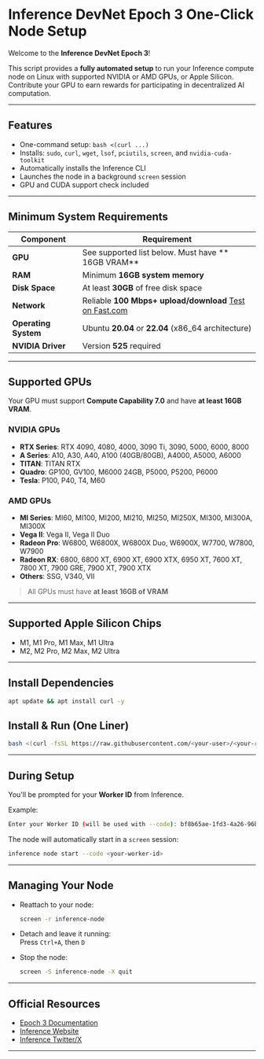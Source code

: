 
# Inference DevNet Epoch 3 One-Click Node Setup

Welcome to the **Inference DevNet Epoch 3**!

This script provides a **fully automated setup** to run your Inference compute node on Linux with supported NVIDIA or AMD GPUs, or Apple Silicon. Contribute your GPU to earn rewards for participating in decentralized AI computation.

---

## Features

- One-command setup: `bash <(curl ...)`
- Installs: `sudo`, `curl`, `wget`, `lsof`, `pciutils`, `screen`, and `nvidia-cuda-toolkit`
- Automatically installs the Inference CLI
- Launches the node in a background `screen` session
- GPU and CUDA support check included

---

## Minimum System Requirements

| Component           | Requirement                                                   |
|---------------------|---------------------------------------------------------------|
| **GPU**             | See supported list below. Must have ** 16GB VRAM**           |
| **RAM**             | Minimum **16GB system memory**                                |
| **Disk Space**      | At least **30GB** of free disk space                          |
| **Network**         | Reliable **100 Mbps+ upload/download** [Test on Fast.com](https://fast.com) |
| **Operating System**| Ubuntu **20.04** or **22.04** (x86_64 architecture)           |
| **NVIDIA Driver**   | Version **525** required                                    |

---

## Supported GPUs

Your GPU must support **Compute Capability 7.0** and have **at least 16GB VRAM**.

### NVIDIA GPUs

- **RTX Series**: RTX 4090, 4080, 4000, 3090 Ti, 3090, 5000, 6000, 8000  
- **A Series**: A10, A30, A40, A100 (40GB/80GB), A4000, A5000, A6000  
- **TITAN**: TITAN RTX  
- **Quadro**: GP100, GV100, M6000 24GB, P5000, P5200, P6000  
- **Tesla**: P100, P40, T4, M60  

### AMD GPUs

- **MI Series**: MI60, MI100, MI200, MI210, MI250, MI250X, MI300, MI300A, MI300X  
- **Vega II**: Vega II, Vega II Duo  
- **Radeon Pro**: W6800, W6800X, W6800X Duo, W6900X, W7700, W7800, W7900  
- **Radeon RX**: 6800, 6800 XT, 6900 XT, 6900 XTX, 6950 XT, 7600 XT, 7800 XT, 7900 GRE, 7900 XT, 7900 XTX  
- **Others**: SSG, V340, VII  

>  All GPUs must have **at least 16GB of VRAM**

---

## Supported Apple Silicon Chips

- M1, M1 Pro, M1 Max, M1 Ultra  
- M2, M2 Pro, M2 Max, M2 Ultra

---

## Install Dependencies 
```bash
apt update && apt install curl -y
```

## Install & Run (One Liner)

```bash
bash <(curl -fsSL https://raw.githubusercontent.com/<your-user>/<your-repo>/main/setup-inference-node.sh)
```

---

## During Setup

You'll be prompted for your **Worker ID** from Inference.

Example:

```bash
Enter your Worker ID (will be used with --code): bf8b65ae-1fd3-4a26-96b7-cfcf219092c7
```

The node will automatically start in a `screen` session:

```bash
inference node start --code <your-worker-id>
```

---

## Managing Your Node

- Reattach to your node:
  ```bash
  screen -r inference-node
  ```

- Detach and leave it running:  
  Press `Ctrl+A`, then `D`

- Stop the node:
  ```bash
  screen -S inference-node -X quit
  ```

---

## Official Resources

-  [Epoch 3 Documentation](https://docs.devnet.inference.net/devnet-epoch-3/overview)  
-  [Inference Website](https://inference.net)  
-  [Inference Twitter/X](https://twitter.com/inferencenet)  

---

